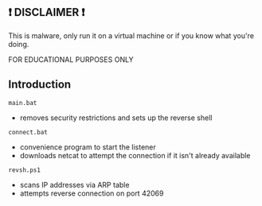 ## ❗ DISCLAIMER ❗

This is malware, only run it on a virtual machine or if you know what you're doing.  

FOR EDUCATIONAL PURPOSES ONLY

## Introduction ##

`main.bat`
- removes security restrictions and sets up the reverse shell

`connect.bat`
- convenience program to start the listener
- downloads netcat to attempt the connection if it isn't already available

`revsh.ps1`
- scans IP addresses via ARP table
- attempts reverse connection on port 42069

